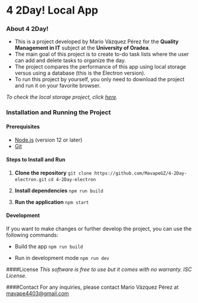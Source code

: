 # 4 2Day! Local App

### About 4 2Day!

- This is a project developed by Mario Vázquez Pérez for the **Quality Management in IT** subject at the **University of Oradea**.
- The main goal of this project is to create to-do task lists where the user can add and delete tasks to organize the day.
- The project compares the performance of this app using local storage versus using a database (this is the Electron version).
- To run this project by yourself, you only need to download the project and run it on your favorite browser.

*To check the local storage project, click [here](https://github.com/MavapeGZ/4-2Day-local.git).*

### Installation and Running the Project

#### Prerequisites

- [Node.js](https://nodejs.org/) (version 12 or later)
- [Git](https://git-scm.com/)

#### Steps to Install and Run

1. **Clone the repository**
`git clone https://github.com/MavapeGZ/4-2Day-electron.git`
   `cd 4-2Day-electron`
   
2. **Install dependencies**
`npm run build`

3. **Run the application**
`npm start` 

#### Development
If you want to make changes or further develop the project, you can use the following commands:

- Build the app
`npm run build` 

- Run in development mode
`npm run dev`

####License
*This software is free to use but it comes with no warranty. ISC License.*

####Contact
For any inquiries, please contact Mario Vázquez Pérez at mavape4403@gmail.com
